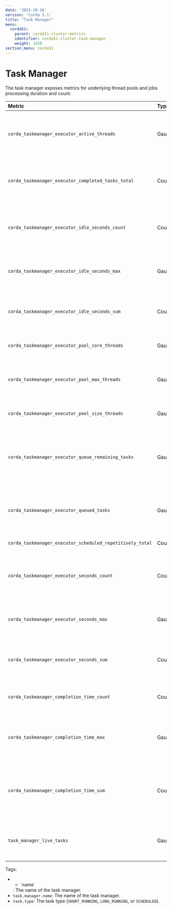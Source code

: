 ```yaml
---
date: '2023-10-26'
version: 'Corda 5.1'
title: "Task Manager"
menu:
  corda51:
    parent: corda51-cluster-metrics
    identifier: corda51-cluster-task-manager
    weight: 1450
section_menu: corda51
---
```


# Task Manager

The task manager exposes metrics for underlying thread pools and jobs processing duration and count.

<style>
table th:first-of-type {
    width: 25%;
}
table th:nth-of-type(2) {
    width: 10%;
}
table th:nth-of-type(3) {
    width: 20%;
}
table th:nth-of-type(4) {
    width: 45%;
}
</style>

| Metric                                                    | Type    | Tags                                                      | Description                                                                            |
| :-------------------------------------------------------- | :------ | :-------------------------------------------------------- | :------------------------------------------------------------------------------------- |
| `corda_taskmanager_executor_active_threads`               | Gauge   | <ul><li>`name`</li></ul>                                                    | The approximate number of threads that are actively executing tasks.                   |
| `corda_taskmanager_executor_completed_tasks_total`        | Counter | <ul><li>`name`</li></ul>                                                    | The approximate number of tasks that have completed execution.                         |
| `corda_taskmanager_executor_idle_seconds_count`           | Counter | <ul><li>`name`</li></ul>                                                    | The number of events that have been observed for the base metric.                   |
| `corda_taskmanager_executor_idle_seconds_max`             | Gauge   | <ul><li>`name`</li></ul>                                                    | The maximum observed value for the base metric.                                                                                       |
| `corda_taskmanager_executor_idle_seconds_sum`             | Counter | <ul><li>`name`</li></ul>                                                    | The total sum of all observed values for the base metric.                           |
| `corda_taskmanager_executor_pool_core_threads`            | Gauge   | <ul><li>`name`</li></ul>                                                    | The core number of threads for the pool.                                               |
| `corda_taskmanager_executor_pool_max_threads`             | Gauge   | <ul><li>`name`</li></ul>                                                    | The maximum allowed number of threads in the pool.                                     |
| `corda_taskmanager_executor_pool_size_threads`            | Gauge   | <ul><li>`name`</li></ul>                                                    | The current number of threads in the pool.                                             |
| `corda_taskmanager_executor_queue_remaining_tasks`        | Gauge   | <ul><li>`name`</li></ul>                                                    | The number of additional elements that this queue can ideally accept without blocking. |
| `corda_taskmanager_executor_queued_tasks`                 | Gauge   | <ul><li>`name`</li></ul>                                                    | The approximate number of tasks that are queued for execution.                         |
| `corda_taskmanager_executor_scheduled_repetitively_total` | Counter | <ul><li>`name`</li></ul>                                                    |                                                                                        |
| `corda_taskmanager_executor_seconds_count`                | Counter | <ul><li>`name`</li></ul>                                                    | The number of events that have been observed for the base metric.                   |
| `corda_taskmanager_executor_seconds_max`                  | Gauge   | <ul><li>`name`</li></ul>                                                    | The maximum observed value for the base metric.                                                                                       |
| `corda_taskmanager_executor_seconds_sum`                  | Counter | <ul><li>`name`</li></ul>                                                    | The total sum of all observed values for the base metric                            |
| `corda_taskmanager_completion_time_count`                  |  Counter  | <ul><li>`task.manager.name`</li><li>`task.type`</li></ul> | The number of tasks completed by a task manager.            |
| `corda_taskmanager_completion_time_max`                  |  Gauge  | <ul><li>`task.manager.name`</li><li>`task.type`</li></ul> | The maximum time taken to complete a task by a task manager.           |
| `corda_taskmanager_completion_time_sum`                  |  Counter  | <ul><li>`task.manager.name`</li><li>`task.type`</li></ul> | The total sum of the time taken to execute all completed tasks by a task manager.           |
| `task_manager_live_tasks`                                               | Gauge  | <ul><li>`task.manager.name`</li><li>`task.type`</li></ul> | The number of live tasks running or scheduled in the task manager.                     |

Tags:

* <ul><li>`name`</li></ul>: The name of the task manager.
* `task.manager.name`: The name of the task manager.
* `task.type`: The task type (`SHORT_RUNNING`, `LONG_RUNNING`, or `SCHEDULED`).
